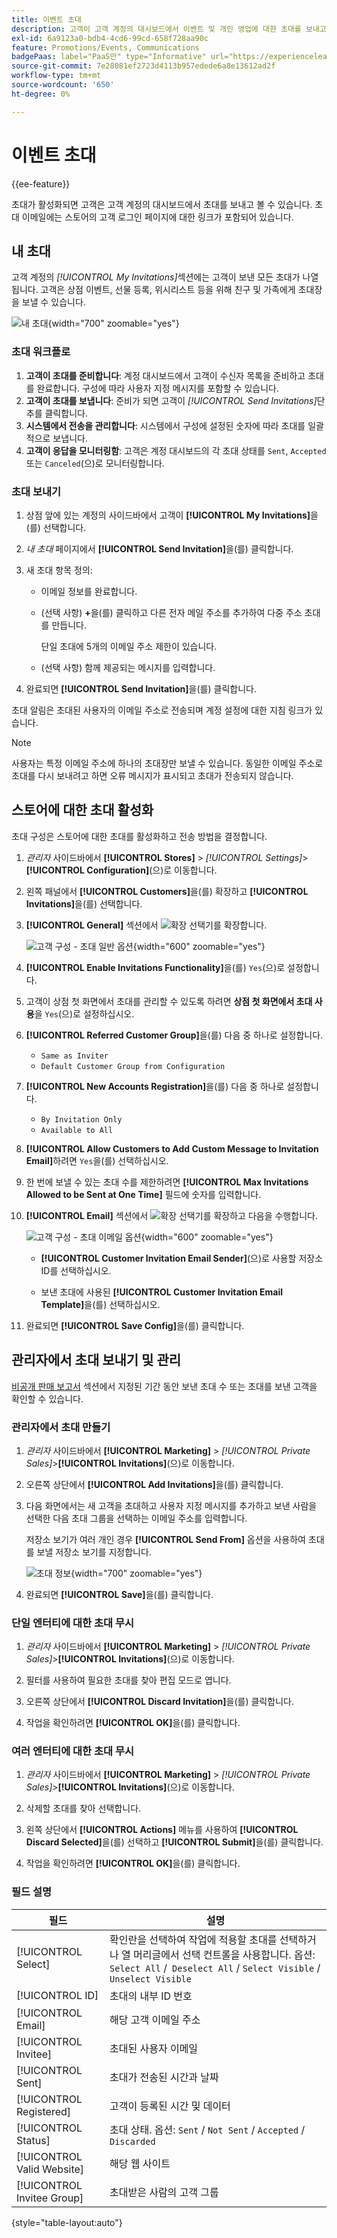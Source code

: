 ```yaml
---
title: 이벤트 초대
description: 고객이 고객 계정의 대시보드에서 이벤트 및 개인 영업에 대한 초대를 보내고 보는 방법을 알아봅니다.
exl-id: 6a9123a0-bdb4-4cd6-99cd-658f728aa90c
feature: Promotions/Events, Communications
badgePaas: label="PaaS만" type="Informative" url="https://experienceleague.adobe.com/ko/docs/commerce/user-guides/product-solutions" tooltip="Adobe Commerce 온 클라우드 프로젝트(Adobe 관리 PaaS 인프라) 및 온프레미스 프로젝트에만 적용됩니다."
source-git-commit: 7e28081ef2723d4113b957edede6a8e13612ad2f
workflow-type: tm+mt
source-wordcount: '650'
ht-degree: 0%

---
```


# 이벤트 초대

{{ee-feature}}

초대가 활성화되면 고객은 고객 계정의 대시보드에서 초대를 보내고 볼 수 있습니다. 초대 이메일에는 스토어의 고객 로그인 페이지에 대한 링크가 포함되어 있습니다.

## 내 초대

고객 계정의 _[!UICONTROL My Invitations]_&#x200B;섹션에는 고객이 보낸 모든 초대가 나열됩니다. 고객은 상점 이벤트, 선물 등록, 위시리스트 등을 위해 친구 및 가족에게 초대장을 보낼 수 있습니다.

![내 초대](./assets/account-dashboard-my-invitations.png){width="700" zoomable="yes"}

### 초대 워크플로

1. **고객이 초대를 준비합니다**: 계정 대시보드에서 고객이 수신자 목록을 준비하고 초대를 완료합니다. 구성에 따라 사용자 지정 메시지를 포함할 수 있습니다.
1. **고객이 초대를 보냅니다**: 준비가 되면 고객이 _[!UICONTROL Send Invitations]_&#x200B;단추를 클릭합니다.
1. **시스템에서 전송을 관리합니다**: 시스템에서 구성에 설정된 숫자에 따라 초대를 일괄적으로 보냅니다.
1. **고객이 응답을 모니터링함**: 고객은 계정 대시보드의 각 초대 상태를 `Sent`, `Accepted` 또는 `Canceled`(으)로 모니터링합니다.

### 초대 보내기

1. 상점 앞에 있는 계정의 사이드바에서 고객이 **[!UICONTROL My Invitations]**&#x200B;을(를) 선택합니다.

1. _내 초대_ 페이지에서 **[!UICONTROL Send Invitation]**&#x200B;을(를) 클릭합니다.

1. 새 초대 항목 정의:

   - 이메일 정보를 완료합니다.

   - (선택 사항) **+**&#x200B;을(를) 클릭하고 다른 전자 메일 주소를 추가하여 다중 주소 초대를 만듭니다.

     단일 초대에 5개의 이메일 주소 제한이 있습니다.

   - (선택 사항) 함께 제공되는 메시지를 입력합니다.

1. 완료되면 **[!UICONTROL Send Invitation]**&#x200B;을(를) 클릭합니다.

초대 알림은 초대된 사용자의 이메일 주소로 전송되며 계정 설정에 대한 지침 링크가 있습니다.

>[!NOTE]
>
>사용자는 특정 이메일 주소에 하나의 초대장만 보낼 수 있습니다. 동일한 이메일 주소로 초대를 다시 보내려고 하면 오류 메시지가 표시되고 초대가 전송되지 않습니다.

## 스토어에 대한 초대 활성화

초대 구성은 스토어에 대한 초대를 활성화하고 전송 방법을 결정합니다.

1. _관리자_ 사이드바에서 **[!UICONTROL Stores]** > _[!UICONTROL Settings]_>**[!UICONTROL Configuration]**(으)로 이동합니다.

1. 왼쪽 패널에서 **[!UICONTROL Customers]**&#x200B;을(를) 확장하고 **[!UICONTROL Invitations]**&#x200B;을(를) 선택합니다.

1. **[!UICONTROL General]** 섹션에서 ![확장 선택기](../assets/icon-display-expand.png)를 확장합니다.

   ![고객 구성 - 초대 일반 옵션](../configuration-reference/customers/assets/invitations-general.png){width="600" zoomable="yes"}

1. **[!UICONTROL Enable Invitations Functionality]**&#x200B;을(를) `Yes`(으)로 설정합니다.

1. 고객이 상점 첫 화면에서 초대를 관리할 수 있도록 하려면 **상점 첫 화면에서 초대 사용**&#x200B;을 `Yes`(으)로 설정하십시오.

1. **[!UICONTROL Referred Customer Group]**&#x200B;을(를) 다음 중 하나로 설정합니다.

   - `Same as Inviter`
   - `Default Customer Group from Configuration`

1. **[!UICONTROL New Accounts Registration]**&#x200B;을(를) 다음 중 하나로 설정합니다.

   - `By Invitation Only`
   - `Available to All`

1. **[!UICONTROL Allow Customers to Add Custom Message to Invitation Email]**&#x200B;하려면 `Yes`을(를) 선택하십시오.

1. 한 번에 보낼 수 있는 초대 수를 제한하려면 **[!UICONTROL Max Invitations Allowed to be Sent at One Time]** 필드에 숫자를 입력합니다.

1. **[!UICONTROL Email]** 섹션에서 ![확장 선택기](../assets/icon-display-expand.png)를 확장하고 다음을 수행합니다.

   ![고객 구성 - 초대 이메일 옵션](../configuration-reference/customers/assets/invitations-email.png){width="600" zoomable="yes"}

   - **[!UICONTROL Customer Invitation Email Sender]**(으)로 사용할 저장소 ID를 선택하십시오.

   - 보낸 초대에 사용된 **[!UICONTROL Customer Invitation Email Template]**&#x200B;을(를) 선택하십시오.

1. 완료되면 **[!UICONTROL Save Config]**&#x200B;을(를) 클릭합니다.

## 관리자에서 초대 보내기 및 관리

[비공개 판매 보고서](../getting-started/private-sales-reports.md) 섹션에서 지정된 기간 동안 보낸 초대 수 또는 초대를 보낸 고객을 확인할 수 있습니다.

### 관리자에서 초대 만들기

1. _관리자_ 사이드바에서 **[!UICONTROL Marketing]** > _[!UICONTROL Private Sales]_>**[!UICONTROL Invitations]**(으)로 이동합니다.

1. 오른쪽 상단에서 **[!UICONTROL Add Invitations]**&#x200B;을(를) 클릭합니다.

1. 다음 화면에서는 새 고객을 초대하고 사용자 지정 메시지를 추가하고 보낸 사람을 선택한 다음 초대 그룹을 선택하는 이메일 주소를 입력합니다.

   저장소 보기가 여러 개인 경우 **[!UICONTROL Send From]** 옵션을 사용하여 초대를 보낼 저장소 보기를 지정합니다.

   ![초대 정보](./assets/create-invitation-page.png){width="700" zoomable="yes"}

1. 완료되면 **[!UICONTROL Save]**&#x200B;을(를) 클릭합니다.

### 단일 엔터티에 대한 초대 무시

1. _관리자_ 사이드바에서 **[!UICONTROL Marketing]** > _[!UICONTROL Private Sales]_>**[!UICONTROL Invitations]**(으)로 이동합니다.

1. 필터를 사용하여 필요한 초대를 찾아 편집 모드로 엽니다.

1. 오른쪽 상단에서 **[!UICONTROL Discard Invitation]**&#x200B;을(를) 클릭합니다.

1. 작업을 확인하려면 **[!UICONTROL OK]**&#x200B;을(를) 클릭합니다.

### 여러 엔터티에 대한 초대 무시

1. _관리자_ 사이드바에서 **[!UICONTROL Marketing]** > _[!UICONTROL Private Sales]_>**[!UICONTROL Invitations]**(으)로 이동합니다.

1. 삭제할 초대를 찾아 선택합니다.

1. 왼쪽 상단에서 **[!UICONTROL Actions]** 메뉴를 사용하여 **[!UICONTROL Discard Selected]**&#x200B;을(를) 선택하고 **[!UICONTROL Submit]**&#x200B;을(를) 클릭합니다.

1. 작업을 확인하려면 **[!UICONTROL OK]**&#x200B;을(를) 클릭합니다.

### 필드 설명

| 필드 | 설명 |
|--- |--- |
| [!UICONTROL Select] | 확인란을 선택하여 작업에 적용할 초대를 선택하거나 열 머리글에서 선택 컨트롤을 사용합니다. 옵션: `Select All` /` Deselect All` / `Select Visible` / `Unselect Visible` |
| [!UICONTROL ID] | 초대의 내부 ID 번호 |
| [!UICONTROL Email] | 해당 고객 이메일 주소 |
| [!UICONTROL Invitee] | 초대된 사용자 이메일 |
| [!UICONTROL Sent] | 초대가 전송된 시간과 날짜 |
| [!UICONTROL Registered] | 고객이 등록된 시간 및 데이터 |
| [!UICONTROL Status] | 초대 상태. 옵션: `Sent` / `Not Sent` / `Accepted` / `Discarded` |
| [!UICONTROL Valid Website] | 해당 웹 사이트 |
| [!UICONTROL Invitee Group] | 초대받은 사람의 고객 그룹 |

{style="table-layout:auto"}
